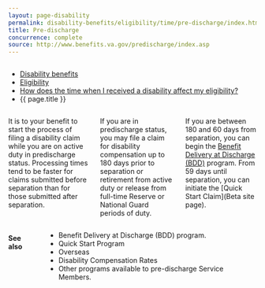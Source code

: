 ```yaml
---
layout: page-disability
permalink: disability-benefits/eligibility/time/pre-discharge/index.html
title: Pre-discharge
concurrence: complete
source: http://www.benefits.va.gov/predischarge/index.asp
---
```


<div class="splash" markdown="0">
<div class="row" markdown="0">
<div class="small-12 columns" markdown="0">

<ul class="breadcrumbs" role="menubar" aria-label="Primary">
<li class="parent"><a href="{{ site.url }}/disability-benefits/">Disability benefits</a></li>
<li class="parent"><a href="{{ site.url }}/disability-benefits/learn/eligibility/">Eligibility</a></li>
<li class="parent"><a href="{{ site.url }}/disability-benefits/eligibility/time/">How does the time when I received a disability affect my eligibility?</a></li>
<li class="active">{{ page.title }}</li>
</ul>

</div>
</div>
</div>

<div class="main" role="main" markdown="0">
<div class="section one" markdown="0">
<div class="primary" markdown="0">
<div class="row" markdown="0">
<div class="small-12 columns" markdown="1">

It is to your benefit to start the process of filing a disability claim while you are on active duty in predischarge status. Processing times tend to be faster for claims submitted before separation than for those submitted after separation. 

If you are in predischarge status, you may file a claim for disability compensation up to 180 days prior to separation or retirement from active duty or release from full-time Reserve or National Guard periods of duty. 

If you are between 180 and 60 days from separation, you can begin the [Benefit Delivery at Discharge (BDD)](http://benefits.va.gov/predischarge/claims-pre-discharge-benefits-delivery-at-discharge.asp) program. From 59 days until separation, you can initiate the [Quick Start Claim](Beta site page).


</div>
</div>
</div>
</div>

<div class="section secondary" markdown="0">
<div class="row" markdown="0">
<div class="small-12 columns" markdown="1">

#### See also

- Benefit Delivery at Discharge (BDD) program.
- Quick Start Program
- Overseas
- Disability Compensation Rates
- Other programs available to pre-discharge Service Members.

</div>
</div>
</div>

</div>
